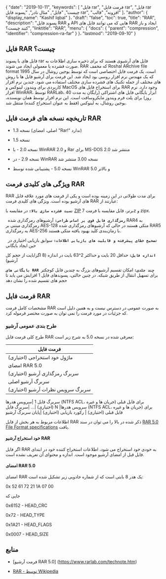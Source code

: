 {
  "date": "2019-10-11",
  "keywords": [
"فایل rar",
"فرمت فایل rar",
"فایل rar چیست",
"فایل",
"مثال نادر",
"پسوند فایل rar",
"افزونه",
"قالب"
]،
  "author": {
    "display_name": "Kashif Iqbal"
}،
  "draft": "false",
  "toc": true,
  "title": "RAR",
  "description": "پسوند فایل RAR و API هایی که می توانند فایل های RAR ایجاد و باز کنند چیست؟",
  "linktitle": "RAR",
  "menu": {
    "docs": {
      "parent": "compression",
      "identifier": "compression-ra-far"
}
}،
  "lastmod": "2019-09-10"
}

## فایل RAR چیست؟

فایل های با پسوند rar فایل های آرشیوی هستند که برای ذخیره سازی اطلاعات به صورت فشرده یا معمولی ایجاد می شوند. RAR که مخفف Roshal ARchive file format است، یک فرمت فایل اختصاصی است که توسط یوجین روشال در سال 1995 که یک مهندس نرم افزار روسی بود ایجاد شد. این فرمت برای آرشیو فایل ها با روش های مختلف از جمله تکنیک های فشرده سازی مختلف استفاده می شود. چندین نرم افزار کاربردی برای ویندوز، لینوکس و MacOS برای استخراج فایل های RAR وجود دارد. نرم افزار WinRAR، توسط RARLab، ابزار بایگانی فایل های اشتراکی (رایگان به مدت 40 روز) برای پلت فرم ویندوز مایکروسافت است. این نرم افزار توسط همان نویسنده، یوجین روشال، به لینوکس (فقط به عنوان استخراج کننده) منتقل شد.

## تاریخچه نسخه های فرمت فایل RAR

* نسخه 1.3 (اصلی، امضای "Rar!" ندارد)

* نسخه 1.5

* نسخه 2.0 - با WinRAR 2.0 و Rar برای MS-DOS 2.0 منتشر شد

* نسخه 2.9 - در WinRAR نسخه 3.00 منتشر شد

* نسخه 5.0 - پشتیبانی شده توسط WinRAR 5.0 و بالاتر


## ویژگی های کلیدی فرمت RAR

RAR برای مدت طولانی در این زمینه بوده است و یکی از فرمت های مورد علاقه فایل های آرشیو بوده است. ویژگی های کلیدی فرمت RAR عبارتند از:

**`نسبت فشرده سازی بالا:`** در مقایسه با [ZIP](/compression/zip/) برتر، قابل مقایسه با فرمت 7z و zipx.

**` رمزگذاری فایل قوی بر اساس طراحی:`** آرشیوهای رمزگذاری شده RAR4 به رمزگذاری مبتنی بر AES-128 متکی هستند در حالی که آرشیوهای رمزگذاری شده RAR5 به رمزگذاری AES-256 با زمان‌بندی کلید بهبود یافته متکی هستند.

**` تصحیح خطای پیشرفته و قابلیت های بازیابی اطلاعات:`** سوابق بازیابی اختیاری در حین ایجاد بایگانی

**`اندازه فایل:`** حداقل 20 بایت و حداکثر 2^63 بایت در اندازه (8 اگزابایت از حجم کل آرشیو)

**`بایگانی های RAR چند جلدی:`** امکان تقسیم آرشیوهای بزرگ به چندین فایل کوچکتر برای تسهیل انتقال از طریق شبکه. در چنین حالتی، پسوندهای فایل 1 افزایش می یابد تا حجم های تقسیم شده را نشان دهد

## فرمت فایل RAR

مشخصات کامل فرمت RAR به صورت عمومی در دسترس نیست و به همین دلیل است که جزئیات در مورد فرمت را نمی توان به صورت مختصر فرموله کرد.

### طرح بندی عمومی آرشیو

طرح کلی فرمت فایل RAR معرفی شده در نسخه 5.0 به شرح زیر است:

|فرمت فایل
---|
| ماژول خود استخراجی (اختیاری)
| امضای RAR 5.0
|سربرگ رمزگذاری آرشیو (اختیاری)
|سربرگ آرشیو اصلی
|سربرگ سرویس نظرات آرشیو (اختیاری)
سربرگ فایل 1
|سرویس هدرها (NTFS ACL، جریان ها و غیره) برای فایل قبلی (اختیاری)
|...
|سربرگ فایل N
|سرویس هدرها (NTFS ACL، جریان ها و غیره) برای فایل قبلی (اختیاری)
| رکورد بازیابی (اختیاری)
|پایان سربرگ آرشیو

اطلاعات مربوط به هر بخش از فایل RAR ذکر شده در بالا را می توان در سند [RAR 5.0 File Format specifications](https://www.rarlab.com/technote.htm#arcstruct) یافت.

#### خود استخراج آرشیو RAR

اگر فایل RAR به خودی خود استخراج می شود، اطلاعات استخراج کننده خود در ابتدای فایل قبل از امضای آرشیو موجود است. اندازه و محتوای آن تعریف نشده است.

#### امضای RAR 5.0

امضای RAR یک هدر 8 بایتی است که از شماره جادویی زیر تشکیل شده است:

0x 52 61 72 21 1A 07 00

جایی که

0x6152 - HEAD_CRC

0x72 - HEAD_TYPE

0x1A21 - HEAD_FLAGS

0x0007 - HEAD_SIZE

## منابع

* [فرمت آرشیو RAR 5.0] (https://www.rarlab.com/technote.htm)

* [RAR - توسط Wikipedia](https://en.wikipedia.org/wiki/RAR_(file_format))


